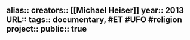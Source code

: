 alias::
creators:: [[Michael Heiser]] 
year:: 2013
URL::
tags:: documentary, #ET #UFO #religion 
project::
public:: true
-